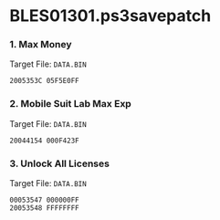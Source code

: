 # BLES01301.ps3savepatch

### 1. Max Money

Target File: `DATA.BIN`

```
2005353C 05F5E0FF
```

### 2. Mobile Suit Lab Max Exp

Target File: `DATA.BIN`

```
20044154 000F423F
```

### 3. Unlock All Licenses

Target File: `DATA.BIN`

```
00053547 000000FF
20053548 FFFFFFFF
```

